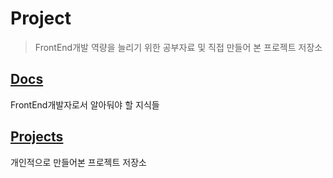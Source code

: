 # Project

> FrontEnd개발 역량을 늘리기 위한 공부자료 및 직접 만들어 본 프로젝트 저장소 

## [Docs](Docs/)

FrontEnd개발자로서 알아둬야 할 지식들

## [Projects](Projects/)

개인적으로 만들어본 프로젝트 저장소